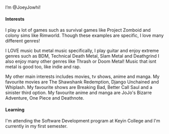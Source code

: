 I’m @JoeyJowhi!
#### Interests
I play a lot of games such as survival games like Project Zomboid and colony sims like Rimworld. Though these examples are specific, I love many different genres!

I LOVE music but metal music specifically, I play guitar and enjoy extreme genres such as BDM, Technical Death Metal, Slam Metal and Deathgrind I also enjoy many other genres like Thrash or Doom Metal! Music that isnt metal is good too, like indie and rap.

My other main interests includes movies, tv shows, anime and manga. My favourite movies are The Shawshank Redemption, Django Unchained and Whiplash. My favourite shows are Breaking Bad, Better Call Saul and a sinister third option. My favourite anime and manga are JoJo's Bizarre Adventure, One Piece and Deathnote.

#### Learning
I'm attending the Software Development program at Keyin College and I'm currently in my first semester.
